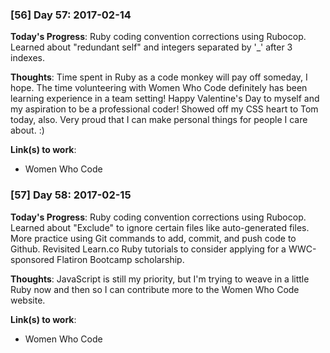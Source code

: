 ### [56] Day 57: 2017-02-14

**Today's Progress**: Ruby coding convention corrections using Rubocop. Learned about "redundant self" and integers separated by '_' after 3 indexes.

**Thoughts**: Time spent in Ruby as a code monkey will pay off someday, I hope. The time volunteering with Women Who Code definitely has been learning experience in a team setting! Happy Valentine's Day to myself and my aspiration to be a professional coder! Showed off my CSS heart to Tom today, also. Very proud that I can make personal things for people I care about. :)

**Link(s) to work**:
- Women Who Code

### [57] Day 58: 2017-02-15

**Today's Progress**: Ruby coding convention corrections using Rubocop. Learned about "Exclude" to ignore certain files like auto-generated files. More practice using Git commands to add, commit, and push code to Github. Revisited Learn.co Ruby tutorials to consider applying for a WWC-sponsored Flatiron Bootcamp scholarship.

**Thoughts**: JavaScript is still my priority, but I'm trying to weave in a little Ruby now and then so I can contribute more to the Women Who Code website.

**Link(s) to work**:
- Women Who Code
